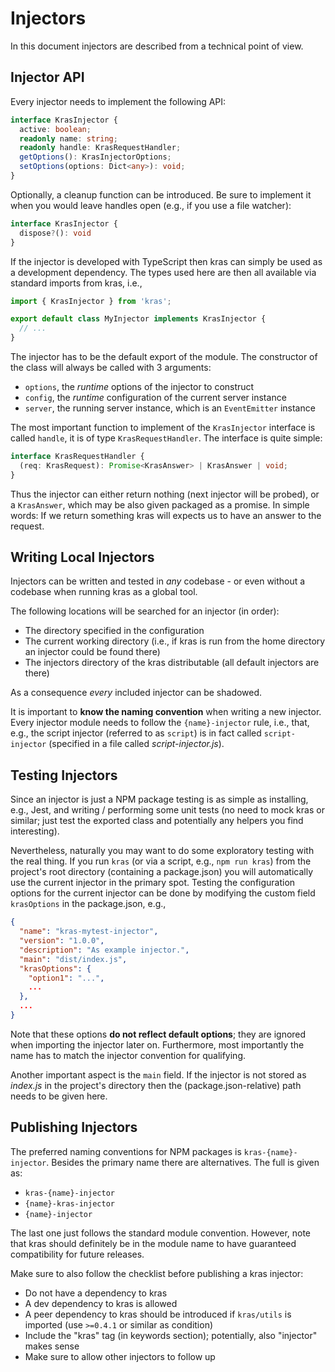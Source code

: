 # Injectors

In this document injectors are described from a technical point of view.

## Injector API

Every injector needs to implement the following API:

```typescript
interface KrasInjector {
  active: boolean;
  readonly name: string;
  readonly handle: KrasRequestHandler;
  getOptions(): KrasInjectorOptions;
  setOptions(options: Dict<any>): void;
}
```

Optionally, a cleanup function can be introduced. Be sure to implement it when you would leave handles open (e.g., if you use a file watcher):

```typescript
interface KrasInjector {
  dispose?(): void
}
```

If the injector is developed with TypeScript then kras can simply be used as a development dependency. The types used here are then all available via standard imports from kras, i.e.,

```typescript
import { KrasInjector } from 'kras';

export default class MyInjector implements KrasInjector {
  // ...
}
```

The injector has to be the default export of the module. The constructor of the class will always be called with 3 arguments:

- `options`, the *runtime* options of the injector to construct
- `config`, the *runtime* configuration of the current server instance
- `server`, the running server instance, which is an `EventEmitter` instance

The most important function to implement of the `KrasInjector` interface is called `handle`, it is of type `KrasRequestHandler`. The interface is quite simple:

```typescript
interface KrasRequestHandler {
  (req: KrasRequest): Promise<KrasAnswer> | KrasAnswer | void;
}
```

Thus the injector can either return nothing (next injector will be probed), or a `KrasAnswer`, which may be also given packaged as a promise. In simple words: If we return something kras will expects us to have an answer to the request.

## Writing Local Injectors

Injectors can be written and tested in *any* codebase - or even without a codebase when running kras as a global tool.

The following locations will be searched for an injector (in order):

- The directory specified in the configuration
- The current working directory (i.e., if kras is run from the home directory an injector could be found there)
- The injectors directory of the kras distributable (all default injectors are there)

As a consequence *every* included injector can be shadowed.

It is important to **know the naming convention** when writing a new injector. Every injector module needs to follow the `{name}-injector` rule, i.e., that, e.g., the script injector (referred to as `script`) is in fact called `script-injector` (specified in a file called *script-injector.js*).

## Testing Injectors

Since an injector is just a NPM package testing is as simple as installing, e.g., Jest, and writing / performing some unit tests (no need to mock kras or similar; just test the exported class and potentially any helpers you find interesting).

Nevertheless, naturally you may want to do some exploratory testing with the real thing. If you run `kras` (or via a script, e.g., `npm run kras`) from the project's root directory (containing a package.json) you will automatically use the current injector in the primary spot. Testing the configuration options for the current injector can be done by modifying the custom field `krasOptions` in the package.json, e.g.,

```json
{
  "name": "kras-mytest-injector",
  "version": "1.0.0",
  "description": "As example injector.",
  "main": "dist/index.js",
  "krasOptions": {
    "option1": "...",
    ...
  },
  ...
}
```

Note that these options **do not reflect default options**; they are ignored when importing the injector later on. Furthermore, most importantly the name has to match the injector convention for qualifying.

Another important aspect is the `main` field. If the injector is not stored as *index.js* in the project's directory then the (package.json-relative) path needs to be given here.

## Publishing Injectors

The preferred naming conventions for NPM packages is `kras-{name}-injector`. Besides the primary name there are alternatives. The full is given as:

- `kras-{name}-injector`
- `{name}-kras-injector`
- `{name}-injector`

The last one just follows the standard module convention. However, note that kras should definitely be in the module name to have guaranteed compatibility for future releases.

Make sure to also follow the checklist before publishing a kras injector:

- Do not have a dependency to kras
- A dev dependency to kras is allowed
- A peer dependency to kras should be introduced if `kras/utils` is imported (use `>=0.4.1` or similar as condition)
- Include the "kras" tag (in keywords section); potentially, also "injector" makes sense
- Make sure to allow other injectors to follow up
